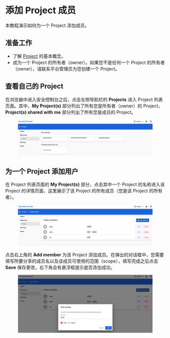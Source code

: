# 添加 Project 成员

本教程演示如何为一个 Project 添加成员。

## 准备工作

* 了解 [Project](../../module/security/index.md#project) 的基本概念。
* 成为一个 Project 的所有者（owner）。如果您不是任何一个 Project 的所有者（owner），请联系平台管理员为您创建一个 Project。

## 查看自己的 Project

在浏览器中进入安全控制台之后，点击左侧导航栏的 **Projects** 进入 Project 列表页面。其中，**My Project(s)** 部分列出了所有您是所有者（owner）的 Project，**Project(s) shared with me** 部分列出了所有您是成员的 Project。

<figure class="screenshot">
  <img alt="project-list" src="../assets/tasks/manage-project/project-add-member/project-list.png" class="screenshot"/>
</figure>

## 为一个 Project 添加用户

在 Project 列表页面的 **My Project(s)** 部分，点击其中一个 Project 的名称进入该 Project 的详情页面，这里展示了该 Project 的所有成员（您是该 Project 的所有者）。

<figure class="screenshot">
  <img alt="project-detail" src="../assets/tasks/manage-project/project-add-member/project-detail.png" class="screenshot"/>
</figure>

点击右上角的 **Add member** 为该 Project 添加成员。在弹出的对话框中，您需要填写所要分享的成员名以及该成员可使用的范围（scope），填写完成之后点击 **Save** 保存更改，右下角会有悬浮框提示是否添加成功。

<figure class="screenshot">
  <img alt="add-member" src="../assets/tasks/manage-project/project-add-member/add-member.png" class="screenshot"/>
</figure>
